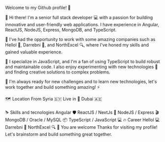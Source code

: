Welcome to my Github profile! 🚀

📌 Hi there! I'm a senior full stack developer 💻 with a passion for building innovative and user-friendly web applications. I have experience in Angular, ReactJS, NodeJS, Express, MongoDB, and TypeScript.

📌 I've had the opportunity to work with some amazing companies such as Hellol 💼, Darrebni 🏥, and NorthExcel 🔍, where I've honed my skills and gained valuable experience.

📌 I specialize in JavaScript, and I'm a fan of using TypeScript to build robust and maintainable code. I also enjoy experimenting with new technologies 🚀 and finding creative solutions to complex problems.

📌 I'm always ready for new challenges and to learn new technologies, let's work together and build something amazing! ⚡️


🗺️ Location
From Syria 🇸🇾 Live in 📍 Dubai 🇦🇪

⛷️ Skills and tecnologies
Angular 🛡️
ReactJS / NextJs 🦾
NodeJS / Express  🎬
MongoDB / Oracle / MySQL  📦
TypeScript / JavaScript 💻
🔥 Career
Hellol 💻
Darrebni 🏥
NorthExcel 🔍
🙌 You are welcome
Thanks for visiting my profile! Let's brainstorm and build something great together.
